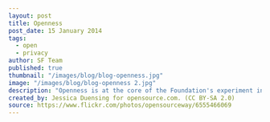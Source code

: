 ```yaml
---
layout: post
title: Openness
post_date: 15 January 2014
tags: 
  - open
  - privacy
author: SF Team
published: true
thumbnail: "/images/blog/blog-openness.jpg"
image: "/images/blog/blog-openness 2.jpg"
description: "Openness is at the core of the Foundation's experiment in the world. Our founder and funder, Mark Shuttleworth..."
created_by: Jessica Duensing for opensource.com. (CC BY-SA 2.0)
source: https://www.flickr.com/photos/opensourceway/6555466069
---
```

